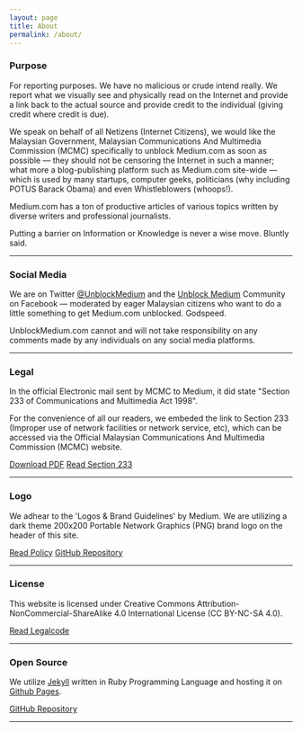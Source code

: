 ```yaml
---
layout: page
title: About 
permalink: /about/
---
```


### Purpose

For reporting purposes. We have no malicious or crude intend really. We report what we visually see and physically read on the Internet and provide a link back to the actual source and provide credit to the individual (giving credit where credit is due). 

We speak on behalf of all Netizens (Internet Citizens), we would like the Malaysian Government, Malaysian Communications And Multimedia Commission (MCMC) specifically to unblock Medium.com as soon as possible &mdash; they should not be censoring the Internet in such a manner; what more a blog-publishing platform such as Medium.com site-wide &mdash; which is used by many startups, computer geeks, politicians (why including POTUS Barack Obama) and even Whistleblowers (whoops!).

Medium.com has a ton of productive articles of various topics written by diverse writers and professional journalists.

Putting a barrier on Information or Knowledge is never a wise move. Bluntly said.

- - - 

### Social Media

We are on Twitter <a href="//twitter.com/UnblockMedium" target="_blank">@UnblockMedium</a> and the <a href="https://www.facebook.com/UnblockMedium/" target="_blank">Unblock Medium</a> Community on Facebook &mdash; moderated by eager Malaysian citizens who want to do a little something to get Medium.com unblocked. Godspeed.

UnblockMedium.com cannot and will not take responsibility on any comments made by any individuals on any social media platforms.

- - - 

### Legal
In the official Electronic mail sent by MCMC to Medium, it did state "Section 233 of Communications and Multimedia Act 1998".

For the convenience of all our readers, we embeded the link to Section 233 (Improper use of network facilities or network service, etc), which can be accessed via the Official Malaysian Communications And Multimedia Commission (MCMC) website.

<a href="http://www.skmm.gov.my/skmmgovmy/media/General/pdf/Act588bi_1.pdf" target="_blank" class="btn btn-primary btn-lg pull-center">Download PDF</a>	
<a href="http://www.skmm.gov.my/commons/viewdetail.aspx?docid=560&csrt=16142382241485565584" target="_blank" class="btn btn-default btn-lg pull-center">Read Section 233</a>

- - - 
					
### Logo

We adhear to the 'Logos &amp; Brand Guidelines' by Medium. We are utilizing a dark theme 200x200 Portable Network Graphics (PNG) brand logo on the header of this site.

<a href="https://medium.com/policy/logos-and-brand-guidelines-f1a01a733592#.pb6tj77r0" target="_blank" class="btn btn-primary btn-lg pull-center">Read Policy</a>
<a href="https://github.com/Medium/medium-logos" target="_blank" class="btn btn-default btn-lg pull-center">GitHub Repository</a>

- - -
					
### License

This website is licensed under Creative Commons Attribution-NonCommercial-ShareAlike 4.0 International License (CC BY-NC-SA 4.0).

<a href="https://creativecommons.org/licenses/by-nc-sa/4.0/legalcode" target="_blank" class="btn btn-primary btn-lg pull-center">Read Legalcode</a>

- - -
				
### Open Source

We utilize <a href="https://jekyllrb.com/" target="_blank">Jekyll</a> written in Ruby Programming Language and hosting it on <a href="https://pages.github.com/" target="_blank">Github Pages</a>.

<a href="https://github.com/UnblockMedium" target="_blank" class="btn btn-primary btn-lg pull-center">GitHub Repository</a>

- - -